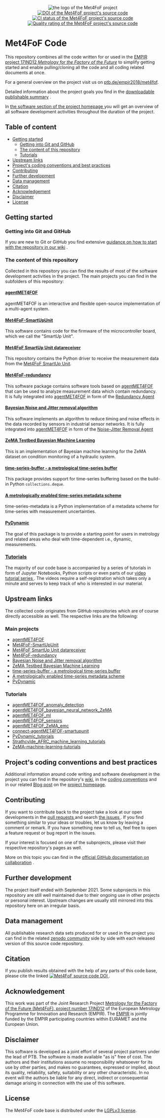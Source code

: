 <p align="center">
 <img src="https://www.ptb.de/empir2018/fileadmin/documents/empir/Met4FoF/images/Metrology-Factory-Future_Logo_200px.png" alt="the logo of the Met4FoF project" title="Met4FoF project logo">
 <br>
  <!-- Zenodo DOI -->
  <a href="https://zenodo.org/badge/latestdoi/138772091">
   <img src="https://zenodo.org/badge/138772091.svg" alt="DOI of the Met4FoF project's source code" title="Met4FoF source code DOI">
  </a>
  <!-- CircleCI -->
  <a href="https://circleci.com/gh/Met4FoF/Code">
   <img src="https://circleci.com/gh/Met4FoF/Code.svg?style=shield&circle-token=3566560a243f21fa06fafbe49e92ac2a6d3fc250" alt="CI status of the Met4FoF project's source code" title="Met4FoF source code CI status">
  </a>
  <!-- Codacy -->
  <a href="https://www.codacy.com/gh/Met4FoF/Code/dashboard?utm_source=github.com&amp;utm_medium=referral&amp;utm_content=Met4FoF/Code&amp;utm_campaign=Badge_Grade">
   <img src="https://app.codacy.com/project/badge/Grade/b72908cff3174e529487518065aded8b" alt="Quality rating of the Met4FoF project's source code" title="Met4FoF source code quality rating">
  </a>
</p>

# Met4FoF Code

This repository combines all the code written for or used in the
[EMPIR project 17IND12 *Metrology for the Factory of the
Future*](https://www.ptb.de/empir2018/met4fof/)
to simplify getting started and enable pulling/cloning all the code and all coding
related documents at once.

For a general overview on the project visit us on
[ptb.de/empir2018/met4fof](https://www.ptb.de/empir2018/met4fof/).

Detailed information about the project goals you find in
the [downloadable publishable summary](https://www.ptb.de/empir2018/fileadmin/documents/empir/Met4FoF/Documents/17IND12_Met4FoF_M27_PublishableSummary.pdf)
.

In [the software section of the project homepage
](https://www.ptb.de/empir2018/met4fof/software/) you will get an overview of all
software development activities throughout the duration of the project.

## Table of content

- [Getting started](#getting-started)
  - [Getting into Git and GitHub](#getting-into-git-and-github)
  - [The content of this repository](#the-content-of-this-repository)
  - [Tutorials](#tutorials)
- [Upstream links](#Upstream-links)
- [Project's coding conventions and best practices
  ](#projects-coding-conventions-and-best-practices)
- [Contributing](#contributing)
- [Further development](#further-development)
- [Data management](#data-management)
- [Citation](#citation)
- [Acknowledgement](#acknowledgement)
- [Disclaimer](#disclaimer)
- [License](#license)

## Getting started

### Getting into Git and GitHub

If you are new to Git or GitHub you find
extensive [guidance on how to start with the repository in our wiki](https://github.com/Met4FoF/Code/wiki)
.

### The content of this repository

Collected in this repository you can find the results of most of the software
development activities in the project. The main projects you can find in the subfolders
of this repository:

#### [agentMET4FOF](agentMET4FOF)

agentMET4FOF is an interactive and flexible open-source implementation of a multi-agent
system.

#### [Met4FoF-SmartUpUnit](Met4FoF-SmartUpUnit)

This software contains code for the firmware of the microcontroller board, which we call
the "SmartUp Unit".

#### [Met4FoF SmartUp Unit datareceiver](datareceiver)

This repository contains the Python driver to receive the measurement data from the
[Met4FoF SmartUp Unit](#Met4FoF-SmartUpUnit).

#### [Met4FoF-redundancy](https://www.ptb.de/empir2018/met4fof/software/further-developments/#c5948)

This software package contains software tools based on [agentMET4FOF](#agentMET4FOF)
that can be used to analyze measurement data which contain redundancy. It is fully
integrated into [agentMET4FOF](#agentMET4FOF) in form of the [Redundancy Agent
](https://agentmet4fof.readthedocs.io/en/latest/tutorials.html#working-with-signals-carrying-redundant-information)

#### [Bayesian Noise and Jitter removal algorithm](https://www.ptb.de/empir2018/met4fof/software/further-developments/#c6058)

This software implements an algorithm to reduce timing and noise effects in the data
recorded by sensors in industrial sensor networks. It is fully integrated
into [agentMET4FOF](#agentMET4FOF) in form of the [Noise-Jitter Removal Agent
](https://agentmet4fof.readthedocs.io/en/latest/agentMET4FOF_tutorials/noise_jitter/remove_noise_and_jitter.html)

#### [ZeMA Testbed Bayesian Machine Learning](ZeMA_testbed_Bayesian_machine_learning)

This is an implementation of Bayesian machine learning for the ZeMA dataset on condition
monitoring of a hydraulic system.

#### [time-series-buffer - a metrological time-series buffer](time-series-buffer)

This package provides support for time-series buffering based on the build-in Python
`collections.deque`.

#### [A metrologically enabled time-series metadata scheme](time-series-metadata)

time-series-metadata is a Python implementation of a metadata scheme for time-series
with measurement uncertainties.

#### [PyDynamic](PyDynamic)

The goal of this package is to provide a starting point for users in metrology and
related areas who deal with time-dependent i.e., dynamic, measurements.

### [Tutorials](tutorials)

The majority of our code base is accompanied by a series of tutorials in form of Jupyter
Notebooks, Python scripts or even parts of our [video tutorial series
](https://www.ptb.de/empir2018/de/met4fof/information-communication/video-portal/). The
videos require a self-registration which takes only a minute and serves to keep track of
who is interested in our material.

## Upstream links

The collected code originates from GitHub repositories which are of course directly
accessible as well. The respective links are the following:

### Main projects

- [agentMET4FOF](https://github.com/Met4FoF/agentMET4FOF)
- [Met4FoF-SmartUpUnit](https://github.com/Met4FoF/Met4FoF-SmartUpUnit)
- [Met4FoF SmartUp Unit datareceiver](https://github.com/Met4FoF/datareceiver)
- [Met4FoF-redundancy](https://github.com/Met4FoF/Met4FoF-redundancy)
- [Bayesian Noise and Jitter removal algorithm](https://github.com/Met4FoF/npl-jitter-noise-removal-mcmc)
- [ZeMA Testbed Bayesian Machine Learning](https://github.com/Met4FoF/ZeMA_testbed_Bayesian_machine_learning)
- [time-series-buffer - a metrological time-series buffer](https://github.com/PTB-M4D/time-series-buffer)
- [A metrologically enabled time-series metadata scheme](https://github.com/PTB-M4D/time-series-metadata)
- [PyDynamic](https://github.com/PTB-M4D/PyDynamic)

### Tutorials

- [agentMET4FOF_anomaly_detection](https://github.com/Met4FoF/agentMET4FOF_anomaly_detection)
- [agentMET4FOF_bayesian_neural_network_ZeMA](https://github.com/Met4FoF/agentMET4FOF_bayesian_neural_network_ZeMA)
- [agentMET4FOF_ml](https://github.com/Met4FoF/agentMET4FOF_ml.git)
- [agentMET4FOF_sensors](https://github.com/Met4FoF/agentMET4FOF_sensors.git)
- [agentMET4FOF_ZeMA_emc](https://github.com/Met4FoF/agentMET4FOF_ZeMA_emc.git)
- [connect-agentMET4FOF-smartupunit](https://github.com/Met4FoF/connect-agentMET4FOF-smartupunit)
- [PyDynamic_tutorials](https://github.com/PTB-M4D/PyDynamic_tutorials.git)
- [Strathcylde_AFRC_machine_learning_tutorials](https://github.com/harislulic/Strathcylde_AFRC_machine_learning_tutorials.git)
- [ZeMA-machine-learning-tutorials](https://github.com/harislulic/ZeMA-machine-learning-tutorials.git)

## Project's coding conventions and best practices

Additional information around code writing and software development in the project you
can find in the repository's
[wiki](https://github.com/Met4FoF/Code/wiki), in the
[coding conventions](conventions/README.md) and in our related
[Blog post](https://www.ptb.de/empir2018/met4fof/information-communication/blog/detail-view/?tx_news_pi1%5Bnews%5D=38&tx_news_pi1%5Bcontroller%5D=News&tx_news_pi1%5Baction%5D=detail&cHash=ce963c7573572d40ef0f496449ef8aff)
on the [project homepage](https://met4fof.eu/).

## Contributing

If you want to contribute back to the project take a look at our open developments in
the [pull requests
](https://github.com/Met4FoF/Code/pulls) and search [the issues
](https://github.com/Met4FoF/Code/issues). If you find something similar to your ideas
or troubles, let us know by leaving a comment or remark. If you have something new to
tell us, feel free to open a feature request or bug report in the issues.

If your interest is focused on one of the subprojects, please visit their respective
repository's pages as well.

More on this topic you can find in the
[official GitHub documentation on collaboration](https://docs.github.com/en/github/collaborating-with-issues-and-pull-requests)
.

## Further development

The project itself ended with September 2021. Some subprojects in this repository are
still well maintained due to their ongoing use in other projects or personal interest.
Upstream changes are usually still mirrored into this repository here on an irregular
basis.

## Data management

All publishable research data sets produced for or used in the project you can find in
the related [zenodo community](https://zenodo.org/communities/met4fof/) side by side
with each released version of this source code repository.

## Citation

If you publish results obtained with the help of any parts of this code base, please
cite the linked [![Met4FoF source code DOI](https://zenodo.org/badge/138772091.svg)
](https://zenodo.org/badge/latestdoi/138772091).

## Acknowledgement

This work was part of the Joint Research
Project [Metrology for the Factory of the Future (Met4FoF), project number 17IND12](https://www.ptb.de/empir2018/met4fof/)
of the European Metrology Programme for Innovation and Research (EMPIR). The
[EMPIR](http://msu.euramet.org) is jointly funded by the EMPIR participating countries
within EURAMET and the European Union.

## Disclaimer

This software is developed as a joint effort of several project partners under the lead
of PTB. The software is made available "as is" free of cost. The authors and their
institutions assume no responsibility whatsoever for its use by other parties, and makes
no guarantees, expressed or implied, about its quality, reliability, safety, suitability
or any other characteristic. In no event will the authors be liable for any direct,
indirect or consequential damage arising in connection with the use of this software.

## License

The Met4FoF code base is distributed under the
[LGPLv3 license](https://github.com/Met4FoF/Code/blob/main/license.md).